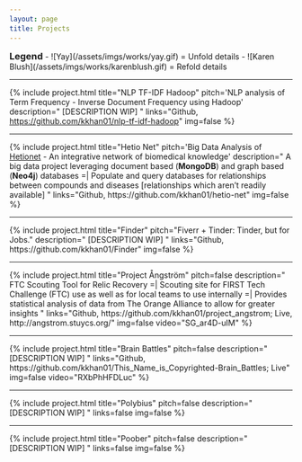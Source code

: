 ```yaml
---
layout: page
title: Projects
---
```


<style>
 h3 {
   display:inline;
 }
 details summary::-webkit-details-marker {
   background: url(/assets/imgs/works/yay.gif) center no-repeat;
   color: transparent;
 }
 details[open] summary::-webkit-details-marker {
   background: url(/assets/imgs/works/karenblush.gif) center no-repeat;
   color: transparent;
 }
</style>

<h3>Legend</h3>
- ![Yay](/assets/imgs/works/yay.gif) = Unfold details
- ![Karen Blush](/assets/imgs/works/karenblush.gif) = Refold details
<hr>

{%
    include project.html
    title="NLP TF-IDF Hadoop"
    pitch='NLP analysis of Term Frequency - Inverse Document Frequency using Hadoop'
    description="
    [DESCRIPTION WIP]
    "
    links="Github, https://github.com/kkhan01/nlp-tf-idf-hadoop"
    img=false
%}
<hr>
{%
    include project.html
    title="Hetio Net"
    pitch='Big Data Analysis of <a href="https://het.io/">Hetionet</a> - An integrative network of biomedical knowledge'
    description="
    A big data project leveraging document based (<b>MongoDB</b>) and graph based (<b>Neo4j</b>) databases
    =| Populate and query databases for relationships between compounds and diseases [relationships which aren’t readily available]
    "
    links="Github, https://github.com/kkhan01/hetio-net"
    img=false
%}
<hr>
{%
    include project.html
    title="Finder"
    pitch="Fiverr + Tinder: Tinder, but for Jobs."
    description="
    [DESCRIPTION WIP]
    "
    links="Github, https://github.com/kkhan01/Finder"
    img=false
%}
<hr>
{%
    include project.html
    title="Project Ångström"
    pitch=false
    description="
    FTC Scouting Tool for Relic Recovery
    =| Scouting site for FIRST Tech Challenge (FTC) use as well as for local teams to use internally
    =| Provides statistical analysis of data from The Orange Alliance to allow for greater insights
    "
    links="Github, https://github.com/kkhan01/project_angstrom; Live, http://angstrom.stuycs.org/"
    img=false
    video="SG_ar4D-uIM"
%}
<hr>
{%
    include project.html
    title="Brain Battles"
    pitch=false
    description="
    [DESCRIPTION WIP]
    "
    links="Github, https://github.com/kkhan01/This_Name_is_Copyrighted-Brain_Battles; Live"
    img=false
    video="RXbPhHFDLuc"
%}
<hr>
{%
    include project.html
    title="Polybius"
    pitch=false
    description="
    [DESCRIPTION WIP]
    "
    links=false
    img=false
%}
<hr>
{%
    include project.html
    title="Poober"
    pitch=false
    description="
    [DESCRIPTION WIP]
    "
    links=false
    img=false
%}
